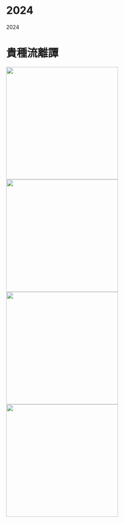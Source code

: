 # 2024
2024

# 貴種流離譚

<img src="https://github.com/wotupset/2024/assets/4385327/92d5985e-2914-4fa7-b0c4-daeb73c438aa" width="auto" height="300">
<img src="https://github.com/wotupset/2024/assets/4385327/25163951-08f7-409f-9fec-24719a027679" width="auto" height="300">


<img src="https://github.com/wotupset/2024/assets/4385327/50b75750-7487-41a4-9578-93b4f573a58d" width="auto" height="300">
<img src="https://github.com/wotupset/2024/assets/4385327/529b681b-7026-420a-8702-374c3d213383" width="auto" height="300">
